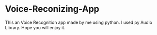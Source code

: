 # Voice-Reconizing-App
This an Voice Recognition app made by me using python. I used py Audio Library. Hope you will enjoy it.
